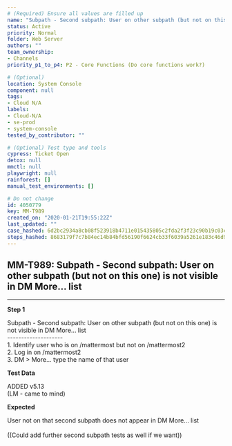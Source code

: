 ```yaml
---
# (Required) Ensure all values are filled up
name: "Subpath - Second subpath: User on other subpath (but not on this one) is not visible in DM More... list"
status: Active
priority: Normal
folder: Web Server
authors: ""
team_ownership: 
- Channels
priority_p1_to_p4: P2 - Core Functions (Do core functions work?)

# (Optional)
location: System Console
component: null
tags: 
- Cloud N/A
labels: 
- Cloud-N/A
- se-prod
- system-console
tested_by_contributor: ""

# (Optional) Test type and tools
cypress: Ticket Open
detox: null
mmctl: null
playwright: null
rainforest: []
manual_test_environments: []

# Do not change
id: 4050779
key: MM-T989
created_on: "2020-01-21T19:55:22Z"
last_updated: ""
case_hashed: 6d2bc2934a8cb08f523918b4711e015435805c2fda2f3f23c90b19c03c4ce951e69f171d6cd52baf96de483ed9ae2f3c
steps_hashed: 8683179f7c7b84ec14b84bfd56190f6624cb33f6039a5261e183c46d92b351e06694dd928e59520a029a4154806260cc
---
```


<!-- (Auto-generated) Based on frontmatter's "key" and "name" -->

## MM-T989: Subpath - Second subpath: User on other subpath (but not on this one) is not visible in DM More... list

---

**Step 1**

Subpath - Second subpath: User on other subpath (but not on this one) is not visible in DM More... list\
\--------------------\
1\. Identify user who is on /mattermost but not on /mattermost2\
2\. Log in on /mattermost2\
3\. DM > More... type the name of that user

**Test Data**

ADDED v5.13\
(LM - came to mind)

**Expected**

User not on that second subpath does not appear in DM More... list\
\
((Could add further second subpath tests as well if we want))
